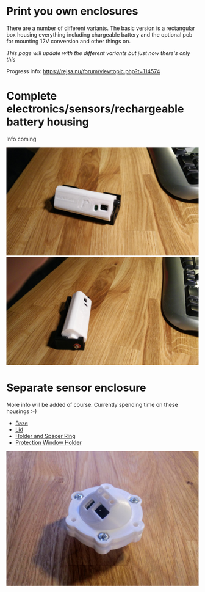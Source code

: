 # Print you own enclosures

There are a number of different variants. The basic version is a rectangular box housing everything including chargeable battery and the optional pcb for mounting 12V conversion and other things on.

_This page will update with the different variants but just now there's only this_

Progress info: https://rejsa.nu/forum/viewtopic.php?t=114574

# Complete electronics/sensors/rechargeable battery housing

Info coming

<img src=images/main%20housing%20early%20wip%201.jpg>

<img src=images/main%20housing%20early%20wip%202.jpg>


# Separate sensor enclosure

More info will be added of course. Currently spending time on these housings :-)

- <a href=printables/Minisensor%20Base.stl>Base</a>  
- <a href=printables/Minisensor%20Lid.stl>Lid</a>  
- <a href=printables/Minisensor%20Holder%20and%20Spacer%20Ring.stl>Holder and Spacer Ring</a>  
- <a href=printables/Minisensor%20Protection%20Window%20Holder.stl>Protection Window Holder</a>  

<img src="images/minisensor.jpg">
